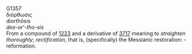 <body>
  <p>G1357<br>  διόρθωσις  <br> diorthōsis  <br><i>dee-or‘-tho-sis </i><br>From a compound of <a href="g1223.htm">1223</a> and a derivative of <a href="g3717.htm">3717</a>  meaning to <i>straighten</i> <i>thoroughly</i>; <i>rectification</i>, that is, (specifically) the Messianic restoration: - reformation.<br></p>
 </body>